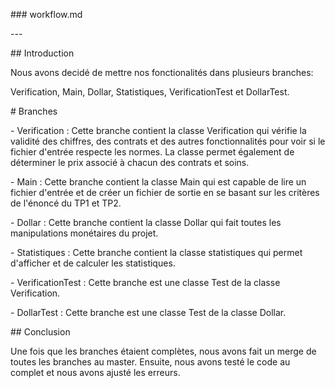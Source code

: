 ﻿\### workflow.md

\---

\## Introduction

Nous avons decidé de mettre nos fonctionalités dans plusieurs branches: 

Verification, Main, Dollar, Statistiques, VerificationTest et DollarTest.

\# Branches

\- Verification : Cette branche contient la classe Verification qui vérifie la validité des chiffres, des contrats et des autres fonctionnalités pour voir si le fichier d'entrée respecte les normes. La classe permet également de déterminer le prix associé à chacun des contrats et soins.

\- Main : Cette branche contient la classe Main qui est capable de lire un fichier d'entrée et de créer un fichier de sortie en se basant sur les critères de l'énoncé du TP1 et TP2.

\- Dollar : Cette branche contient la classe Dollar qui fait toutes les manipulations monétaires du projet.

\- Statistiques : Cette branche contient la classe statistiques qui permet d'afficher et de calculer les statistiques.

\- VerificationTest : Cette branche est une classe Test de la classe Verification.

\- DollarTest : Cette branche est une classe Test de la classe Dollar.

\## Conclusion

Une fois que les branches étaient complètes, nous avons fait un merge de toutes les branches au master. Ensuite, nous avons testé le code au complet et nous avons ajusté les erreurs.
